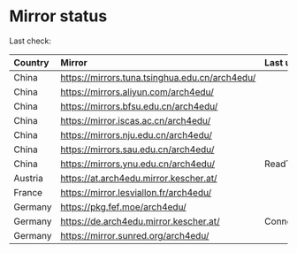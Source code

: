 <script src="./time.js"></script>
# Mirror status
Last check: <script type="text/javascript">localize(1681146946.614196);</script>

|Country|Mirror|Last update|
|:------|:-----|:----------|
|China|https://mirrors.tuna.tsinghua.edu.cn/arch4edu/|<script type="text/javascript">localize(1681064937);</script>|
|China|https://mirrors.aliyun.com/arch4edu/|<script type="text/javascript">localize(1681021721);</script>|
|China|https://mirrors.bfsu.edu.cn/arch4edu/|<script type="text/javascript">localize(1681064937);</script>|
|China|https://mirror.iscas.ac.cn/arch4edu/|<script type="text/javascript">localize(1681064937);</script>|
|China|https://mirrors.nju.edu.cn/arch4edu/|<script type="text/javascript">localize(1681064937);</script>|
|China|https://mirrors.sau.edu.cn/arch4edu/|<script type="text/javascript">localize(1673850842);</script>|
|China|https://mirrors.ynu.edu.cn/arch4edu/|ReadTimeout|
|Austria|https://at.arch4edu.mirror.kescher.at/|<script type="text/javascript">localize(1681064937);</script>|
|France|https://mirror.lesviallon.fr/arch4edu/|<script type="text/javascript">localize(1681064937);</script>|
|Germany|https://pkg.fef.moe/arch4edu/|<script type="text/javascript">localize(1681064937);</script>|
|Germany|https://de.arch4edu.mirror.kescher.at/|ConnectionError|
|Germany|https://mirror.sunred.org/arch4edu/|<script type="text/javascript">localize(1681064937);</script>|

<script src="./tablefilter/tablefilter.js"></script>
<script src="./table.js"></script>